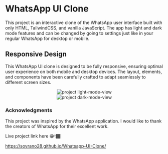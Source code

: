 # WhatsApp UI Clone

This project is an interactive clone of the WhatsApp user interface built with only HTML, TailwindCSS, and vanilla JavaScript. The app has light and dark mode features and can be changed by going to settings just like in your regular WhatsApp for desktop or mobile.


## Responsive Design

This WhatsApp UI clone is designed to be fully responsive, ensuring optimal user experience on both mobile and desktop devices. The layout, elements, and components have been carefully crafted to adapt seamlessly to different screen sizes.

<div style="text-align: center;">
  <img src="https://i.postimg.cc/k4gGYRVz/readme-light.png" alt="project light-mode-view">
</div>

<div style="text-align: center;">
  <img src="https://i.postimg.cc/vZPZgH2v/readme-dark-mode.png" alt="project dark-mode-view">
</div>

### Acknowledgments

This project was inspired by the WhatsApp application. I would like to thank the creators of WhatsApp for their excellent work.

Live project link here 😁👇🏾

https://sovrano28.github.io/Whatsapp-UI-Clone/
